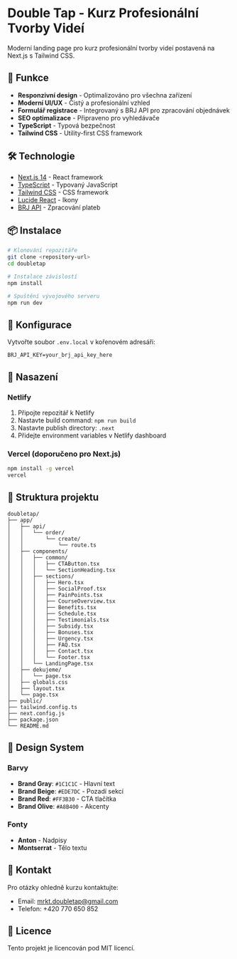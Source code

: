 # Double Tap - Kurz Profesionální Tvorby Videí

Moderní landing page pro kurz profesionální tvorby videí postavená na Next.js s Tailwind CSS.

## 🚀 Funkce

- **Responzivní design** - Optimalizováno pro všechna zařízení
- **Moderní UI/UX** - Čistý a profesionální vzhled
- **Formulář registrace** - Integrovaný s BRJ API pro zpracování objednávek
- **SEO optimalizace** - Připraveno pro vyhledávače
- **TypeScript** - Typová bezpečnost
- **Tailwind CSS** - Utility-first CSS framework

## 🛠️ Technologie

- [Next.js 14](https://nextjs.org/) - React framework
- [TypeScript](https://www.typescriptlang.org/) - Typovaný JavaScript
- [Tailwind CSS](https://tailwindcss.com/) - CSS framework
- [Lucide React](https://lucide.dev/) - Ikony
- [BRJ API](https://brj.app/) - Zpracování plateb

## 📦 Instalace

```bash
# Klonování repozitáře
git clone <repository-url>
cd doubletap

# Instalace závislostí
npm install

# Spuštění vývojového serveru
npm run dev
```

## 🔧 Konfigurace

Vytvořte soubor `.env.local` v kořenovém adresáři:

```env
BRJ_API_KEY=your_brj_api_key_here
```

## 🚀 Nasazení

### Netlify

1. Připojte repozitář k Netlify
2. Nastavte build command: `npm run build`
3. Nastavte publish directory: `.next`
4. Přidejte environment variables v Netlify dashboard

### Vercel (doporučeno pro Next.js)

```bash
npm install -g vercel
vercel
```

## 📁 Struktura projektu

```
doubletap/
├── app/
│   ├── api/
│   │   └── order/
│   │       └── create/
│   │           └── route.ts
│   ├── components/
│   │   ├── common/
│   │   │   ├── CTAButton.tsx
│   │   │   └── SectionHeading.tsx
│   │   ├── sections/
│   │   │   ├── Hero.tsx
│   │   │   ├── SocialProof.tsx
│   │   │   ├── PainPoints.tsx
│   │   │   ├── CourseOverview.tsx
│   │   │   ├── Benefits.tsx
│   │   │   ├── Schedule.tsx
│   │   │   ├── Testimonials.tsx
│   │   │   ├── Subsidy.tsx
│   │   │   ├── Bonuses.tsx
│   │   │   ├── Urgency.tsx
│   │   │   ├── FAQ.tsx
│   │   │   ├── Contact.tsx
│   │   │   └── Footer.tsx
│   │   └── LandingPage.tsx
│   ├── dekujeme/
│   │   └── page.tsx
│   ├── globals.css
│   ├── layout.tsx
│   └── page.tsx
├── public/
├── tailwind.config.ts
├── next.config.js
├── package.json
└── README.md
```

## 🎨 Design System

### Barvy

- **Brand Gray**: `#1C1C1C` - Hlavní text
- **Brand Beige**: `#EDE7DC` - Pozadí sekcí
- **Brand Red**: `#FF3B30` - CTA tlačítka
- **Brand Olive**: `#A8B400` - Akcenty

### Fonty

- **Anton** - Nadpisy
- **Montserrat** - Tělo textu

## 📧 Kontakt

Pro otázky ohledně kurzu kontaktujte:
- Email: mrkt.doubletap@gmail.com
- Telefon: +420 770 650 852

## 📄 Licence

Tento projekt je licencován pod MIT licencí.